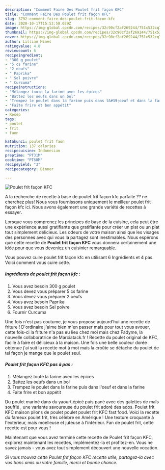 ```yaml
---
description: "Comment Faire Des Poulet frit façon KFC"
title: "Comment Faire Des Poulet frit façon KFC"
slug: 3792-comment-faire-des-poulet-frit-facon-kfc
date: 2020-10-17T15:53:50.029Z
image: https://img-global.cpcdn.com/recipes/32c90cf2af269244/751x532cq70/poulet-frit-facon-kfc-photo-principale-de-la-recette.jpg
thumbnail: https://img-global.cpcdn.com/recipes/32c90cf2af269244/751x532cq70/poulet-frit-facon-kfc-photo-principale-de-la-recette.jpg
cover: https://img-global.cpcdn.com/recipes/32c90cf2af269244/751x532cq70/poulet-frit-facon-kfc-photo-principale-de-la-recette.jpg
author: Lillian Hines
ratingvalue: 4.8
reviewcount: 6
recipeingredient:
- "300 g poulet"
- "5 cs farine"
- "2 oeufs"
- " Paprika"
- " Sel poivre"
- " Curcuma"
recipeinstructions:
- "Mélangez toute la farine avec les épices"
- "Battez les oeufs dans un bol"
- "Trempez le poulet dans la farine puis dans l&#39;oeuf et dans la farine"
- "Faite frire et bon appétit"
categories:
- Resep
tags:
- poulet
- frit
- faon

katakunci: poulet frit faon 
nutrition: 137 calories
recipecuisine: Indonesian
preptime: "PT31M"
cooktime: "PT60M"
recipeyield: "3"
recipecategory: Dinner

---
```



![Poulet frit façon KFC](https://img-global.cpcdn.com/recipes/32c90cf2af269244/751x532cq70/poulet-frit-facon-kfc-photo-principale-de-la-recette.jpg)

A la recherche de recette à base de poulet frit façon kfc parfaite ?? ne cherchez plus! Nous vous fournissons uniquement le meilleur poulet frit façon kfc ici. Nous avons également une grande variété de recettes à essayer.

Lorsque vous comprenez les principes de base de la cuisine, cela peut être une expérience aussi gratifiante que gratifiante pour créer un plat ou un plat tout simplement délicieux. Les odeurs de votre maison ainsi que les visages des personnes avec qui vous la partagez sont inestimables. Nous espérons que cette recette de <strong> Poulet frit façon KFC </strong> vous donnera certainement une idée pour que vous deveniez un cuisinier remarquable.

<!--inarticleads1-->

Vous pouvez cuire poulet frit façon kfc en utilisant 6 Ingrédients et 4 pas. Voici comment vous cuire cette.

##### Ingrédients de poulet frit façon kfc :

1. Vous avez besoin 300 g poulet
1. Vous devez vous préparer 5 cs farine
1. Vous devez vous préparer 2 oeufs
1. Vous avez besoin  Paprika
1. Vous avez besoin  Sel poivre
1. Fournir  Curcuma


Une fois n&#39;est pas coutume, je vous propose aujourd&#39;hui une recette de friture ! D&#39;ordinaire j&#39;aime bien m&#39;en passer mais pour tout vous avouer, cette fois-ci la friture n&#39;a pas eu lieu chez moi mais chez Fadyme, la nouvelle collaboratrice de Marciatack.fr ! Recette du poulet original de KFC, facile à faire et délicieux à la maison. Une fois une belle couleur dorée obtenue j&#39;ai suit la recette mot à mot mais la croûte se détache du poulet de tel façon je mange que le poulet seul. 

<!--inarticleads2-->

##### Poulet frit façon KFC pas à pas :

1. Mélangez toute la farine avec les épices
1. Battez les oeufs dans un bol
1. Trempez le poulet dans la farine puis dans l&#39;oeuf et dans la farine
1. Faite frire et bon appétit


Du poulet mariné dans du yaourt épicé puis pané avec des galettes de maïs soufflé , une variante savoureuse du poulet frit adoré des ados. Poulet frit KFC maison pilons de poulet poulet poulet frit KFC fast food. Voici la recette du fameux poulet frit, très célèbre en Amérique ! Une texture croquante à l&#39;extérieur, mais moelleuse et juteuse à l&#39;intérieur. Fan de poulet frit, cette recette est pour vous ! 

<!--inarticleads1-->

<p>
Maintenant que vous avez terminé cette recette de Poulet frit façon KFC, explorez maintenant les recettes, implémentez-la et profitez-en. Vous ne savez jamais - vous avez tout simplement découvert une nouvelle vocation.
</p>

<p>
<i>Si vous trouvez cette Poulet frit façon KFC recette utile, partagez-la avec vos bons amis ou votre famille, merci et bonne chance.</i>
</p>
